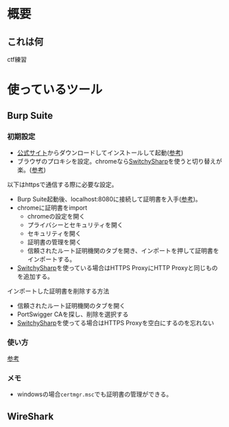 # 概要
## これは何
ctf練習

# 使っているツール
## Burp Suite

### 初期設定
- [公式サイト](https://portswigger.net/burp/communitydownload)からダウンロードしてインストールして起動([参考](https://security-blog-it.com/16472/))
- ブラウザのプロキシを設定。chromeなら[SwitchySharp](https://chrome.google.com/webstore/detail/proxy-switchysharp/dpplabbmogkhghncfbfdeeokoefdjegm?hl=ja)を使うと切り替えが楽。([参考](https://taiyakon.com/2018/05/burp-suite-macosgoogle-chrome.html))

以下はhttpsで通信する際に必要な設定。
- Burp Suite起動後、localhost:8080に接続して証明書を入手([参考](https://www.leon-tec.co.jp/blog/diary/10174/#fourth))。
- chromeに証明書をimport
  - chromeの設定を開く
  - プライバシーとセキュリティを開く
  - セキュリティを開く
  - 証明書の管理を開く
  - 信頼されたルート証明機関のタブを開き、インポートを押して証明書をインポートする。
- [SwitchySharp](https://chrome.google.com/webstore/detail/proxy-switchysharp/dpplabbmogkhghncfbfdeeokoefdjegm?hl=ja)を使っている場合はHTTPS ProxyにHTTP Proxyと同じものを追加する。
 
インポートした証明書を削除する方法
- 信頼されたルート証明機関のタブを開く
- PortSwigger CAを探し、削除を選択する
- [SwitchySharp](https://chrome.google.com/webstore/detail/proxy-switchysharp/dpplabbmogkhghncfbfdeeokoefdjegm?hl=ja)を使ってる場合はHTTPS Proxyを空白にするのを忘れない

### 使い方
[参考](https://persol-tech-s.co.jp/corporate/security/article.html?id=10)

### メモ
- windowsの場合`certmgr.msc`でも証明書の管理ができる。

## WireShark
